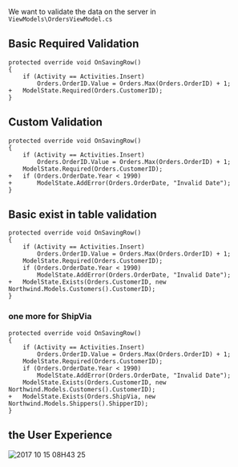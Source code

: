 ﻿We want to validate the data on the server in `ViewModels\OrdersViewModel.cs`

## Basic Required Validation

```csdiff
protected override void OnSavingRow()
{
    if (Activity == Activities.Insert)
        Orders.OrderID.Value = Orders.Max(Orders.OrderID) + 1;
+   ModelState.Required(Orders.CustomerID);
}
```
## Custom Validation
```csdiff
protected override void OnSavingRow()
{
    if (Activity == Activities.Insert)
        Orders.OrderID.Value = Orders.Max(Orders.OrderID) + 1;
    ModelState.Required(Orders.CustomerID);
+   if (Orders.OrderDate.Year < 1990)
+       ModelState.AddError(Orders.OrderDate, "Invalid Date");
}
```

## Basic exist in table validation

```csdiff
protected override void OnSavingRow()
{
    if (Activity == Activities.Insert)
        Orders.OrderID.Value = Orders.Max(Orders.OrderID) + 1;
    ModelState.Required(Orders.CustomerID);
    if (Orders.OrderDate.Year < 1990)
        ModelState.AddError(Orders.OrderDate, "Invalid Date");
+   ModelState.Exists(Orders.CustomerID, new Northwind.Models.Customers().CustomerID);
}

```
### one more for ShipVia

```csdiff
protected override void OnSavingRow()
{
    if (Activity == Activities.Insert)
        Orders.OrderID.Value = Orders.Max(Orders.OrderID) + 1;
    ModelState.Required(Orders.CustomerID);
    if (Orders.OrderDate.Year < 1990)
        ModelState.AddError(Orders.OrderDate, "Invalid Date");
    ModelState.Exists(Orders.CustomerID, new Northwind.Models.Customers().CustomerID);
+   ModelState.Exists(Orders.ShipVia, new Northwind.Models.Shippers().ShipperID);
}

```

## the User Experience
![2017 10 15 08H43 25](2017-10-15_08h43_25.gif)
